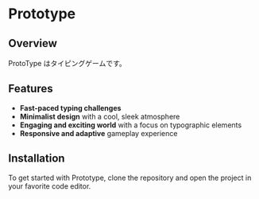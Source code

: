 # Prototype

## Overview

ProtoType はタイピングゲームです。

## Features

- **Fast-paced typing challenges**
- **Minimalist design** with a cool, sleek atmosphere
- **Engaging and exciting world** with a focus on typographic elements
- **Responsive and adaptive** gameplay experience

## Installation

To get started with Prototype, clone the repository and open the project in your favorite code editor.
